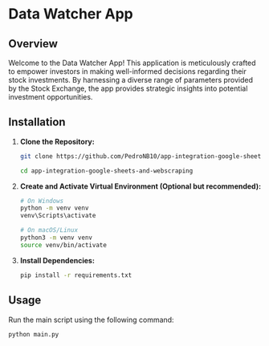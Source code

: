 # Data Watcher App

## Overview

Welcome to the Data Watcher App! This application is meticulously crafted to empower investors in making well-informed decisions regarding their stock investments. By harnessing a diverse range of parameters provided by the Stock Exchange, the app provides strategic insights into potential investment opportunities.

## Installation

1. **Clone the Repository:**

   ```bash
   git clone https://github.com/PedroNB10/app-integration-google-sheets-and-webscraping.git

   cd app-integration-google-sheets-and-webscraping
   ```

2. **Create and Activate Virtual Environment (Optional but recommended):**

   ```bash
   # On Windows
   python -m venv venv
   venv\Scripts\activate

   # On macOS/Linux
   python3 -m venv venv
   source venv/bin/activate
   ```

3. **Install Dependencies:**
   ```bash
   pip install -r requirements.txt
   ```

## Usage

Run the main script using the following command:

```bash
python main.py
```
